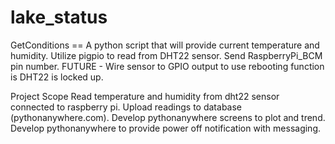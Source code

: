 # lake_status

GetConditions == A python script that will provide current temperature and humidity.
  Utilize pigpio to read from DHT22 sensor.  Send RaspberryPi_BCM pin number.
  FUTURE - Wire sensor to GPIO output to use rebooting function is DHT22 is locked up.




Project Scope
Read temperature and humidity from dht22 sensor connected to raspberry pi.
Upload readings to database (pythonanywhere.com).
Develop pythonanywhere screens to plot and trend.
Develop pythonanywhere to provide power off notification with messaging.


